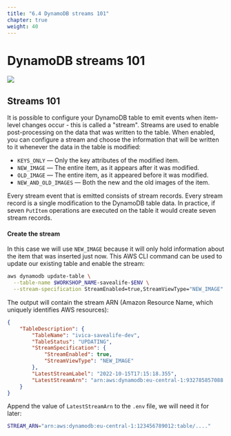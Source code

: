 ```yaml
---
title: "6.4 DynamoDB streams 101"
chapter: true
weight: 40
---
```


# DynamoDB streams 101

![](/images/email_donors_streams.png)

## Streams 101

It is possible to configure your DynamoDB table to emit events when item-level changes occur - this is called a "stream".
Streams are used to enable post-processing on the data that was written to the table.
When enabled, you can configure a stream and choose the information that will be written to it whenever the
data in the table is modified:

- `KEYS_ONLY` — Only the key attributes of the modified item.
- `NEW_IMAGE` — The entire item, as it appears after it was modified.
- `OLD_IMAGE` — The entire item, as it appeared before it was modified.
- `NEW_AND_OLD_IMAGES` — Both the new and the old images of the item.

Every stream event that is emitted consists of stream records. Every stream record is a single modification to the 
DynamoDB table data. In practice, if seven `PutItem` operations are executed on the table it would create seven stream 
records.

#### Create the stream

In this case we will use `NEW_IMAGE` because it will only hold information about the item that was inserted just now. This
AWS CLI command can be used to update our existing table and enable the stream:

```bash
aws dynamodb update-table \
  --table-name $WORKSHOP_NAME-savealife-$ENV \
  --stream-specification StreamEnabled=true,StreamViewType="NEW_IMAGE"
```

The output will contain the stream ARN (Amazon Resource Name, which uniquely identifies AWS resources):

```json
{
    "TableDescription": {
        "TableName": "ivica-savealife-dev",
        "TableStatus": "UPDATING",
        "StreamSpecification": {
            "StreamEnabled": true,
            "StreamViewType": "NEW_IMAGE"
        },
        "LatestStreamLabel": "2022-10-15T17:15:18.355",
        "LatestStreamArn": "arn:aws:dynamodb:eu-central-1:932785857088:table/ivica-savealife-dev/stream/2022-10-15T17:15:18.355"
    }
}
```

Append the value of `LatestStreamArn` to the `.env` file, we will need it for later:

```bash
STREAM_ARN="arn:aws:dynamodb:eu-central-1:123456789012:table/...."
```
